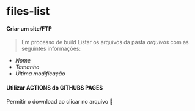 # files-list

#### Criar um site/FTP

> Em processo de build Listar os arquivos da pasta *arquivos* com as seguintes informações:


* *Nome*
* *Tamanho*
* *Última modificação*

#### Utilizar ACTIONS do GITHUBS PAGES
Permitir o download ao clicar no arquivo 🚀



